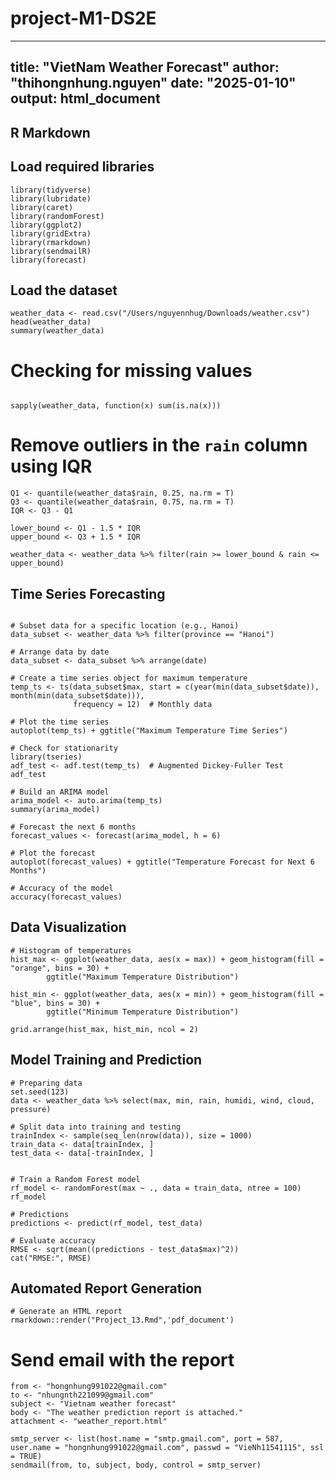 # project-M1-DS2E

---
title: "VietNam Weather Forecast"
author: "thihongnhung.nguyen"
date: "2025-01-10"
output: html_document
---



## R Markdown
## Load required libraries

```{r}
library(tidyverse)
library(lubridate)
library(caret)
library(randomForest)
library(ggplot2)
library(gridExtra)
library(rmarkdown)
library(sendmailR)
library(forecast)
```

## Load the dataset 

```{r}
weather_data <- read.csv("/Users/nguyennhug/Downloads/weather.csv")
head(weather_data)
summary(weather_data)
```

# Checking for missing values

```{r}

sapply(weather_data, function(x) sum(is.na(x)))
```

# Remove outliers in the `rain` column using IQR
```{r}
Q1 <- quantile(weather_data$rain, 0.25, na.rm = T)
Q3 <- quantile(weather_data$rain, 0.75, na.rm = T)
IQR <- Q3 - Q1

lower_bound <- Q1 - 1.5 * IQR
upper_bound <- Q3 + 1.5 * IQR

weather_data <- weather_data %>% filter(rain >= lower_bound & rain <= upper_bound)
```
##  Time Series Forecasting
```{r}

# Subset data for a specific location (e.g., Hanoi)
data_subset <- weather_data %>% filter(province == "Hanoi")

# Arrange data by date
data_subset <- data_subset %>% arrange(date)

# Create a time series object for maximum temperature
temp_ts <- ts(data_subset$max, start = c(year(min(data_subset$date)), month(min(data_subset$date))), 
              frequency = 12)  # Monthly data

# Plot the time series
autoplot(temp_ts) + ggtitle("Maximum Temperature Time Series")

# Check for stationarity
library(tseries)
adf_test <- adf.test(temp_ts)  # Augmented Dickey-Fuller Test
adf_test

# Build an ARIMA model
arima_model <- auto.arima(temp_ts)
summary(arima_model)

# Forecast the next 6 months
forecast_values <- forecast(arima_model, h = 6)

# Plot the forecast
autoplot(forecast_values) + ggtitle("Temperature Forecast for Next 6 Months")

# Accuracy of the model
accuracy(forecast_values)
```

## Data Visualization
``` {r}
# Histogram of temperatures
hist_max <- ggplot(weather_data, aes(x = max)) + geom_histogram(fill = "orange", bins = 30) +
        ggtitle("Maximum Temperature Distribution")

hist_min <- ggplot(weather_data, aes(x = min)) + geom_histogram(fill = "blue", bins = 30) +
        ggtitle("Minimum Temperature Distribution")

grid.arrange(hist_max, hist_min, ncol = 2)
```


## Model Training and Prediction
```{r}
# Preparing data
set.seed(123)
data <- weather_data %>% select(max, min, rain, humidi, wind, cloud, pressure)

# Split data into training and testing
trainIndex <- sample(seq_len(nrow(data)), size = 1000) 
train_data <- data[trainIndex, ]
test_data <- data[-trainIndex, ]


# Train a Random Forest model
rf_model <- randomForest(max ~ ., data = train_data, ntree = 100)
rf_model

# Predictions
predictions <- predict(rf_model, test_data)

# Evaluate accuracy
RMSE <- sqrt(mean((predictions - test_data$max)^2))
cat("RMSE:", RMSE)
```

## Automated Report Generation

```{r}
# Generate an HTML report
rmarkdown::render("Project_13.Rmd",'pdf_document')
```

# Send email with the report

```{r}
from <- "hongnhung991022@gmail.com"
to <- "nhungnth221099@gmail.com"
subject <- "Vietnam weather forecast"
body <- "The weather prediction report is attached."
attachment <- "weather_report.html"

smtp_server <- list(host.name = "smtp.gmail.com", port = 587, user.name = "hongnhung991022@gmail.com", passwd = "VieNh11541115", ssl = TRUE)
sendmail(from, to, subject, body, control = smtp_server)

```
